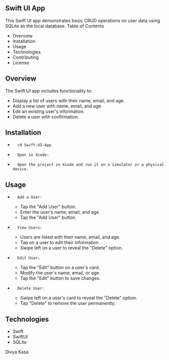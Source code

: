 ## Swift UI App
This Swift UI app demonstrates basic CRUD operations on user data using SQLite as the local database.
Table of Contents
* Overview
* Installation
* Usage
* Technologies
* Contributing
* License
## Overview
The Swift UI app includes functionality to:
* Display a list of users with their name, email, and age.
* Add a new user with name, email, and age.
* Edit an existing user's information.
* Delete a user with confirmation.
## Installation
* 		cd Swift-UI-App
* 		Open in Xcode:
* 		Open the project in Xcode and run it on a simulator or a physical device.
## Usage
* 		Add a User:
    * Tap the "Add User" button.
    * Enter the user's name, email, and age.
    * Tap the "Add User" button.
* 		View Users:
    * Users are listed with their name, email, and age.
    * Tap on a user to edit their information.
    * Swipe left on a user to reveal the "Delete" option.
* 		Edit User:
    * Tap the "Edit" button on a user's card.
    * Modify the user's name, email, or age.
    * Tap the "Edit" button to save changes.
* 		Delete User:
    * Swipe left on a user's card to reveal the "Delete" option.
    * Tap "Delete" to remove the user permanently.
## Technologies
* Swift
* SwiftUI
* SQLite


Divya Kasa